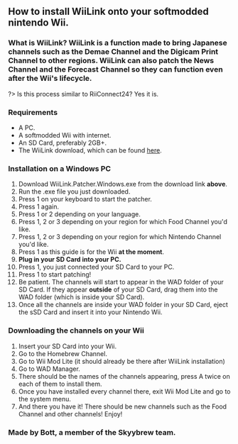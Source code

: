 ## How to install WiiLink onto your softmodded nintendo Wii.

### What is WiiLink? WiiLink is a function made to bring Japanese channels such as the Demae Channel and the Digicam Print Channel to other regions. WiiLink can also patch the News Channel and the Forecast Channel so they can function even after the Wii's lifecycle.

?> Is this process similar to RiiConnect24? Yes it is.

### Requirements

- A PC.
- A softmodded Wii with internet.
- An SD Card, preferably 2GB+.
- The WiiLink download, which can be found [here](https://github.com/WiiLink24/WiiLink24-Patcher/releases).

### Installation on a Windows PC

1. Download WiiLink.Patcher.Windows.exe from the download link **above**.
2. Run the .exe file you just downloaded.
3. Press 1 on your keyboard to start the patcher.
4. Press 1 again.
5. Press 1 or 2 depending on your language.
6. Press 1, 2 or 3 depending on your region for which Food Channel you'd like.
7. Press 1, 2 or 3 depending on your region for which Nintendo Channel you'd like.
8. Press 1 as this guide is for the Wii **at the moment**.
9. **Plug in your SD Card into your PC.**
10. Press 1, you just connected your SD Card to your PC.
11. Press 1 to start patching!
12. Be patient. The channels will start to appear in the WAD folder of your SD Card. If they appear **outside** of your SD Card, drag them into the WAD folder (which is inside your SD Card).
13. Once all the channels are inside your WAD folder in your SD Card, eject the sSD Card and insert it into your Nintendo Wii.

### Downloading the channels on your Wii

1. Insert your SD Card into your Wii.
2. Go to the Homebrew Channel.
3. Go to Wii Mod Lite (it should already be there after WiiLink installation)
4. Go to WAD Manager.
5. There should be the names of the channels appearing, press A twice on each of them to install them.
6. Once you have installed every channel there, exit Wii Mod Lite and go to the system menu.
7. And there you have it! There should be new channels such as the Food Channel and other channels! Enjoy!

### Made by Bott, a member of the Skyybrew team.
